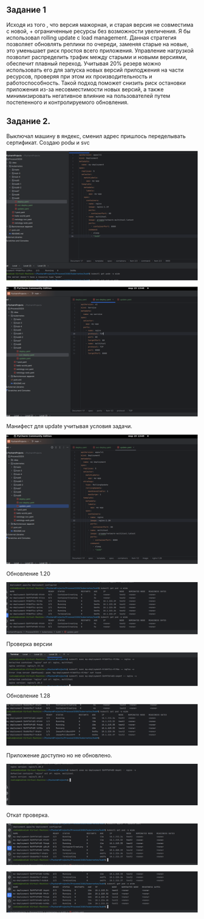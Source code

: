 ## Задание 1

 Исходя из того , что версия мажорная, и старая версия не совместима с новой, + ограниченные ресурсы без возможности увеличения. Я бы использовал rolling update с load management. Данная стратегия позволяет обновлять реплики по очереди, заменяя старые на новые, это уменьшает риск простоя всего приложения. Управление нагрузкой позволит распределить трафик между старыми и новыми версиями, обеспечит плавный переход.
      Учитывая 20% резерв можно использовать его для запуска новых версий прилоджения на части ресурсов, проверяя при этом их производительность и работоспособность. 
Такой подход поможет снизить риск остановки приложения из-за несовместимости новых версий, а также минимизировать негативное влияние на пользователей путем постепенного и контролируемого обновления.

## Задание 2.

Выключал машину в яндекс, сменил адрес пришлось переделывать сертификат.
Создаю podы и svc

![ef51d77eefa90357a9fee8daf8374e8a.png](../_resources/ef51d77eefa90357a9fee8daf8374e8a.png)

![cb909a9c2794ee35b9c0bf1416ec0b41.png](../_resources/cb909a9c2794ee35b9c0bf1416ec0b41.png)

Манифест для update учитывая условия задачи.

![ade89c9d8c2e2f9278dfb6607cfabff2.png](../_resources/ade89c9d8c2e2f9278dfb6607cfabff2.png)

Обновление 1.20

![8d486533976f5ddd2019ebbdde2076e2.png](../_resources/8d486533976f5ddd2019ebbdde2076e2.png)

Проверка версии 

![33b482a300127b141b297e0cfc766dc2.png](../_resources/33b482a300127b141b297e0cfc766dc2.png)

Обновление 1.28 

![7b80125c1eebfc633e153076f00a5393.png](../_resources/7b80125c1eebfc633e153076f00a5393.png)

Приложение доступно но не обновлено.

![d6e07aa30d9826503e8931fdda73b972.png](../_resources/d6e07aa30d9826503e8931fdda73b972.png)

Откат проверка.

![5f741cd31dda5049b20b450178b96a67.png](../_resources/5f741cd31dda5049b20b450178b96a67.png)

![83611fff6b4859c086c6aa6483d9b735.png](../_resources/83611fff6b4859c086c6aa6483d9b735.png)